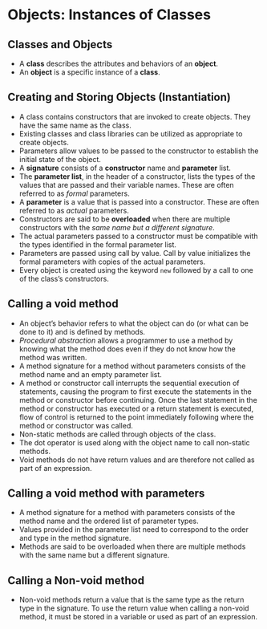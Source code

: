 # Objects: Instances of Classes

## Classes and Objects
* A **class** describes the attributes and behaviors of an **object**.
* An **object** is a specific instance of a **class**.

## Creating and Storing Objects (Instantiation)
* A class contains constructors that are invoked to create objects. They have the same name as the class.
* Existing classes and class libraries can be utilized as appropriate to create objects.
* Parameters allow values to be passed to the constructor to establish the initial state of the object.
* A **signature** consists of a **constructor** name and **parameter** list.
* The **parameter list**, in the header of a constructor, lists the types of the values that are passed and their variable names. These are often referred to as *formal* parameters.
* A **parameter** is a value that is passed into a constructor. These are often referred to as *actual* parameters.
* Constructors are said to be **overloaded** when there are multiple constructors with the *same name but a different signature*.
* The actual parameters passed to a constructor must be compatible with the types identified in the formal parameter list.
* Parameters are passed using call by value. Call by value initializes the formal parameters with copies of the actual parameters. 
* Every object is created using the keyword `new` followed by a call to one of the class’s constructors.

## Calling a void method
* An object’s behavior refers to what the object can do (or what can be done to it) and is defined by methods.
* *Procedural abstraction* allows a programmer to use a method by knowing what the method does even if they do not know how the method was written. 
* A method signature for a method without parameters consists of the method name and an empty parameter list. 
* A method or constructor call interrupts the sequential execution of statements, causing the program to first execute the statements in the method or constructor before continuing. Once the last statement in the method or constructor has executed or a return statement is executed, flow of control is returned to the point immediately following where the method or constructor was called. 
* Non-static methods are called through objects of the class.
* The dot operator is used along with the object name to call non-static methods.
* Void methods do not have return values and are therefore not called as part of an expression.

## Calling a void method with parameters
* A method signature for a method with parameters consists of the method name and the ordered list of parameter types. 
* Values provided in the parameter list need to correspond to the order and type in the method signature. 
* Methods are said to be overloaded when there are multiple methods with the same name but a different signature.

## Calling a Non-void method
* Non-void methods return a value that is the same type as the return type in the signature. To use the return value when calling a non-void method, it must be stored in a variable or used as part of an expression.